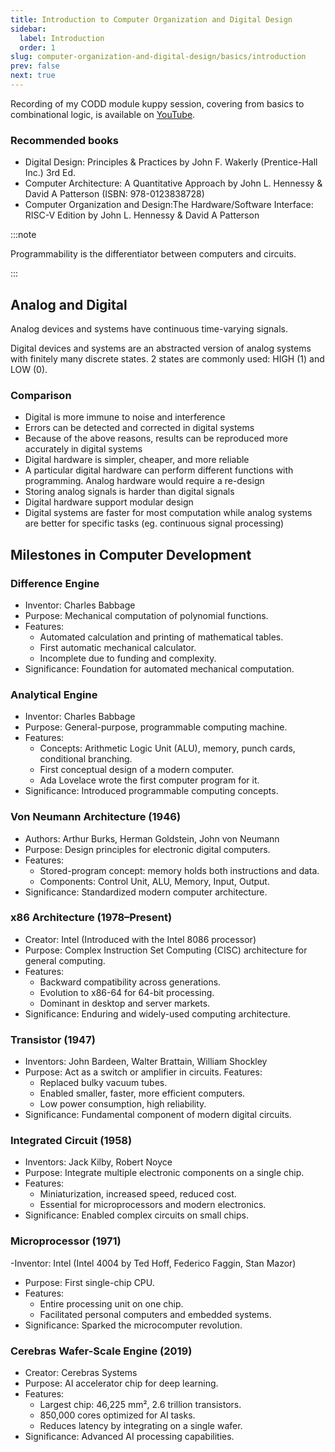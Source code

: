 ```yaml
---
title: Introduction to Computer Organization and Digital Design
sidebar:
  label: Introduction
  order: 1
slug: computer-organization-and-digital-design/basics/introduction
prev: false
next: true
---
```


Recording of my CODD module kuppy session, covering from basics to combinational
logic, is available on [YouTube](https://www.youtube.com/watch?v=KfCgnu0eYzs).

### Recommended books

- Digital Design: Principles & Practices by John F. Wakerly (Prentice-Hall Inc.)
  3rd Ed.
- Computer Architecture: A Quantitative Approach by John L. Hennessy & David A
  Patterson (ISBN: 978-0123838728)
- Computer Organization and Design:The Hardware/Software Interface: RISC-V
  Edition by John L. Hennessy & David A Patterson

:::note

Programmability is the differentiator between computers and circuits.

:::

## Analog and Digital

Analog devices and systems have continuous time-varying signals.

Digital devices and systems are an abstracted version of analog systems with
finitely many discrete states. 2 states are commonly used: HIGH (1) and LOW (0).

### Comparison

- Digital is more immune to noise and interference
- Errors can be detected and corrected in digital systems
- Because of the above reasons, results can be reproduced more accurately in
  digital systems
- Digital hardware is simpler, cheaper, and more reliable
- A particular digital hardware can perform different functions with
  programming. Analog hardware would require a re-design
- Storing analog signals is harder than digital signals
- Digital hardware support modular design
- Digital systems are faster for most computation while analog systems are
  better for specific tasks (eg. continuous signal processing)

## Milestones in Computer Development

### Difference Engine

- Inventor: Charles Babbage
- Purpose: Mechanical computation of polynomial functions.
- Features:
  - Automated calculation and printing of mathematical tables.
  - First automatic mechanical calculator.
  - Incomplete due to funding and complexity.
- Significance: Foundation for automated mechanical computation.

### Analytical Engine

- Inventor: Charles Babbage
- Purpose: General-purpose, programmable computing machine.
- Features:
  - Concepts: Arithmetic Logic Unit (ALU), memory, punch cards, conditional
    branching.
  - First conceptual design of a modern computer.
  - Ada Lovelace wrote the first computer program for it.
- Significance: Introduced programmable computing concepts.

### Von Neumann Architecture (1946)

- Authors: Arthur Burks, Herman Goldstein, John von Neumann
- Purpose: Design principles for electronic digital computers.
- Features:
  - Stored-program concept: memory holds both instructions and data.
  - Components: Control Unit, ALU, Memory, Input, Output.
- Significance: Standardized modern computer architecture.

### x86 Architecture (1978–Present)

- Creator: Intel (Introduced with the Intel 8086 processor)
- Purpose: Complex Instruction Set Computing (CISC) architecture for general
  computing.
- Features:
  - Backward compatibility across generations.
  - Evolution to x86-64 for 64-bit processing.
  - Dominant in desktop and server markets.
- Significance: Enduring and widely-used computing architecture.

### Transistor (1947)

- Inventors: John Bardeen, Walter Brattain, William Shockley
- Purpose: Act as a switch or amplifier in circuits. Features:
  - Replaced bulky vacuum tubes.
  - Enabled smaller, faster, more efficient computers.
  - Low power consumption, high reliability.
- Significance: Fundamental component of modern digital circuits.

### Integrated Circuit (1958)

- Inventors: Jack Kilby, Robert Noyce
- Purpose: Integrate multiple electronic components on a single chip.
- Features:
  - Miniaturization, increased speed, reduced cost.
  - Essential for microprocessors and modern electronics.
- Significance: Enabled complex circuits on small chips.

### Microprocessor (1971)

-Inventor: Intel (Intel 4004 by Ted Hoff, Federico Faggin, Stan Mazor)

- Purpose: First single-chip CPU.
- Features:
  - Entire processing unit on one chip.
  - Facilitated personal computers and embedded systems.
- Significance: Sparked the microcomputer revolution.

### Cerebras Wafer-Scale Engine (2019)

- Creator: Cerebras Systems
- Purpose: AI accelerator chip for deep learning.
- Features:
  - Largest chip: 46,225 mm², 2.6 trillion transistors.
  - 850,000 cores optimized for AI tasks.
  - Reduces latency by integrating on a single wafer.
- Significance: Advanced AI processing capabilities.

